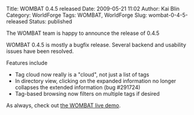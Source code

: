 Title: WOMBAT 0.4.5 released
Date: 2009-05-21 11:02
Author: Kai Blin
Category: WorldForge
Tags: WOMBAT, WorldForge
Slug: wombat-0-4-5-released
Status: published

The WOMBAT team is happy to announce the release of 0.4.5

WOMBAT 0.4.5 is mostly a bugfix release. Several backend and usability
issues have been resolved.

Features include

-   Tag cloud now really is a "cloud", not just a list of tags
-   In directory view, clicking on the expanded information no longer
    collapses the extended information (bug \#291724)
-   Tag-based browsing now filters on multiple tags if desired

As always, check out [the WOMBAT live
demo](http://wombat.worldforge.org/).
